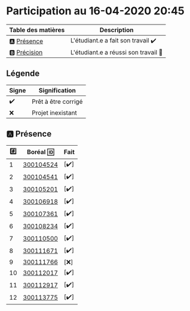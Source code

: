 # Participation au 16-04-2020 20:45

| Table des matières            | Description                                             |
|-------------------------------|---------------------------------------------------------|
| :a: [Présence](#a-présence)   | L'étudiant.e a fait son travail    :heavy_check_mark:   |
| :b: [Précision](#b-précision) | L'étudiant.e a réussi son travail  :tada:               |

## Légende

| Signe              | Signification                 |
|--------------------|-------------------------------|
| :heavy_check_mark: | Prêt à être corrigé           |
| :x:                | Projet inexistant             |

## :a: Présence

|:hash:| Boréal :id:                | Fait               |
|------|----------------------------|--------------------|
| 1 | [300104524](../300104524/b300104524-fonction.ps1) | [:heavy_check_mark:] |
| 2 | [300104541](../300104541/b300104541-fonction.ps1) | [:heavy_check_mark:] |
| 3 | [300105201](../300105201/b300105201-fonction.ps1) | [:heavy_check_mark:] |
| 4 | [300106918](../300106918/b300106918-fonction.ps1) | [:heavy_check_mark:] |
| 5 | [300107361](../300107361/b300107361-fonction.ps1) | [:heavy_check_mark:] |
| 6 | [300108234](../300108234/b300108234-fonction.ps1) | [:heavy_check_mark:] |
| 7 | [300110500](../300110500/b300110500-fonction.ps1) | [:heavy_check_mark:] |
| 8 | [300111671](../300111671/b300111671-fonction.ps1) | [:heavy_check_mark:] |
| 9 | [300111766](../300111766/b300111766-fonction.ps1) | [:x:] |
| 10 | [300112017](../300112017/b300112017-fonction.ps1) | [:heavy_check_mark:] |
| 11 | [300112917](../300112917/b300112917-fonction.ps1) | [:heavy_check_mark:] |
| 12 | [300113775](../300113775/b300113775-fonction.ps1) | [:heavy_check_mark:] |
